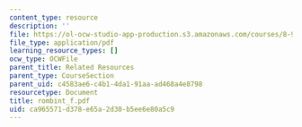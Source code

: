 ```yaml
---
content_type: resource
description: ''
file: https://ol-ocw-studio-app-production.s3.amazonaws.com/courses/8-942-cosmology-fall-2001/ca965571d378e65a2d30b5ee6e80a5c9_rombint_f.pdf
file_type: application/pdf
learning_resource_types: []
ocw_type: OCWFile
parent_title: Related Resources
parent_type: CourseSection
parent_uid: c4583ae6-c4b1-4da1-91aa-ad468a4e8798
resourcetype: Document
title: rombint_f.pdf
uid: ca965571-d378-e65a-2d30-b5ee6e80a5c9
---
```

